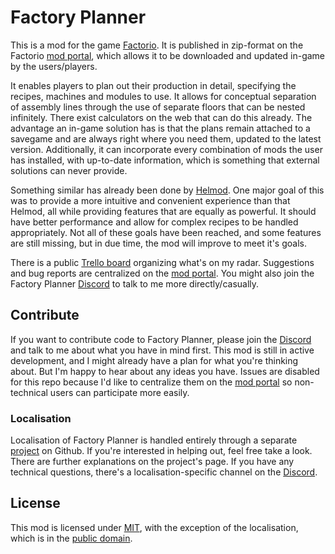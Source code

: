 # Factory Planner

This is a mod for the game [Factorio](https://www.factorio.com). It is published in zip-format on the Factorio [mod portal](https://mods.factorio.com/), which allows it to be downloaded and updated in-game by the users/players.

It enables players to plan out their production in detail, specifying the recipes, machines and modules to use. It allows for conceptual separation of assembly lines through the use of separate floors that can be nested infinitely. There exist calculators on the web that can do this already. The advantage an in-game solution has is that the plans remain attached to a savegame and are always right where you need them, updated to the latest version. Additionally, it can incorporate every combination of mods the user has installed, with up-to-date information, which is something that external solutions can never provide.

Something similar has already been done by [Helmod](https://mods.factorio.com/mod/helmod). One major goal of this was to provide a more intuitive and convenient experience than that Helmod, all while providing features that are equally as powerful. It should have better performance and allow for complex recipes to be handled appropriately. Not all of these goals have been reached, and some features are still missing, but in due time, the mod will improve to meet it's goals.

There is a public [Trello board](https://trello.com/b/0FP7eMlu/factory-planner) organizing what's on my radar. Suggestions and bug reports are centralized on the [mod portal](https://mods.factorio.com/mod/factoryplanner/discussion). You might also join the Factory Planner [Discord](https://discord.gg/ABqNEQc) to talk to me more directly/casually.

## Contribute

If you want to contribute code to Factory Planner, please join the [Discord](https://discord.gg/ABqNEQc) and talk to me about what you have in mind first. This mod is still in active development, and I might already have a plan for what you're thinking about. But I'm happy to hear about any ideas you have. Issues are disabled for this repo because I'd like to centralize them on the [mod portal](https://mods.factorio.com/mod/factoryplanner/discussion) so non-technical users can participate more easily.

### Localisation

Localisation of Factory Planner is handled entirely through a separate [project](https://github.com/ClaudeMetz/FactoryPlannerLocale) on Github. If you're interested in helping out, feel free take a look. There are further explanations on the project's page. If you have any technical questions, there's a localisation-specific channel on the [Discord](https://discord.gg/ABqNEQc).

## License

This mod is licensed under [MIT](https://en.wikipedia.org/wiki/Public_domain), with the exception of the localisation, which is in the [public domain](https://unlicense.org).
